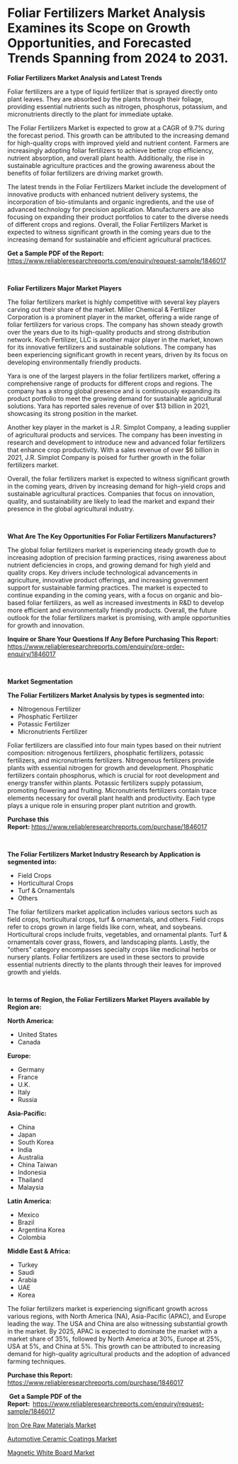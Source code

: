 <p><h1>Foliar Fertilizers Market Analysis Examines its Scope on Growth Opportunities, and Forecasted Trends Spanning from 2024 to 2031.</h1></p><p><strong>Foliar Fertilizers Market Analysis and Latest Trends</strong></p>
<p><p>Foliar fertilizers are a type of liquid fertilizer that is sprayed directly onto plant leaves. They are absorbed by the plants through their foliage, providing essential nutrients such as nitrogen, phosphorus, potassium, and micronutrients directly to the plant for immediate uptake.</p><p>The Foliar Fertilizers Market is expected to grow at a CAGR of 9.7% during the forecast period. This growth can be attributed to the increasing demand for high-quality crops with improved yield and nutrient content. Farmers are increasingly adopting foliar fertilizers to achieve better crop efficiency, nutrient absorption, and overall plant health. Additionally, the rise in sustainable agriculture practices and the growing awareness about the benefits of foliar fertilizers are driving market growth.</p><p>The latest trends in the Foliar Fertilizers Market include the development of innovative products with enhanced nutrient delivery systems, the incorporation of bio-stimulants and organic ingredients, and the use of advanced technology for precision application. Manufacturers are also focusing on expanding their product portfolios to cater to the diverse needs of different crops and regions. Overall, the Foliar Fertilizers Market is expected to witness significant growth in the coming years due to the increasing demand for sustainable and efficient agricultural practices.</p></p>
<p><strong>Get a Sample PDF of the Report:&nbsp;</strong> <a href="https://www.reliableresearchreports.com/enquiry/request-sample/1846017">https://www.reliableresearchreports.com/enquiry/request-sample/1846017</a></p>
<p>&nbsp;</p>
<p><strong>Foliar Fertilizers Major Market Players</strong></p>
<p><p>The foliar fertilizers market is highly competitive with several key players carving out their share of the market. Miller Chemical & Fertilizer Corporation is a prominent player in the market, offering a wide range of foliar fertilizers for various crops. The company has shown steady growth over the years due to its high-quality products and strong distribution network. Koch Fertilizer, LLC is another major player in the market, known for its innovative fertilizers and sustainable solutions. The company has been experiencing significant growth in recent years, driven by its focus on developing environmentally friendly products.</p><p>Yara is one of the largest players in the foliar fertilizers market, offering a comprehensive range of products for different crops and regions. The company has a strong global presence and is continuously expanding its product portfolio to meet the growing demand for sustainable agricultural solutions. Yara has reported sales revenue of over $13 billion in 2021, showcasing its strong position in the market.</p><p>Another key player in the market is J.R. Simplot Company, a leading supplier of agricultural products and services. The company has been investing in research and development to introduce new and advanced foliar fertilizers that enhance crop productivity. With a sales revenue of over $6 billion in 2021, J.R. Simplot Company is poised for further growth in the foliar fertilizers market.</p><p>Overall, the foliar fertilizers market is expected to witness significant growth in the coming years, driven by increasing demand for high-yield crops and sustainable agricultural practices. Companies that focus on innovation, quality, and sustainability are likely to lead the market and expand their presence in the global agricultural industry.</p></p>
<p>&nbsp;</p>
<p><strong>What Are The Key Opportunities For Foliar Fertilizers Manufacturers?</strong></p>
<p><p>The global foliar fertilizers market is experiencing steady growth due to increasing adoption of precision farming practices, rising awareness about nutrient deficiencies in crops, and growing demand for high yield and quality crops. Key drivers include technological advancements in agriculture, innovative product offerings, and increasing government support for sustainable farming practices. The market is expected to continue expanding in the coming years, with a focus on organic and bio-based foliar fertilizers, as well as increased investments in R&D to develop more efficient and environmentally friendly products. Overall, the future outlook for the foliar fertilizers market is promising, with ample opportunities for growth and innovation.</p></p>
<p><strong>Inquire or Share Your Questions If Any Before Purchasing This Report:</strong> <a href="https://www.reliableresearchreports.com/enquiry/pre-order-enquiry/1846017">https://www.reliableresearchreports.com/enquiry/pre-order-enquiry/1846017</a></p>
<p>&nbsp;</p>
<p><strong>Market Segmentation</strong></p>
<p><strong>The Foliar Fertilizers Market Analysis by types is segmented into:</strong></p>
<p><ul><li>Nitrogenous Fertilizer</li><li>Phosphatic Fertilizer</li><li>Potassic Fertilizer</li><li>Micronutrients Fertilizer</li></ul></p>
<p><p>Foliar fertilizers are classified into four main types based on their nutrient composition: nitrogenous fertilizers, phosphatic fertilizers, potassic fertilizers, and micronutrients fertilizers. Nitrogenous fertilizers provide plants with essential nitrogen for growth and development. Phosphatic fertilizers contain phosphorus, which is crucial for root development and energy transfer within plants. Potassic fertilizers supply potassium, promoting flowering and fruiting. Micronutrients fertilizers contain trace elements necessary for overall plant health and productivity. Each type plays a unique role in ensuring proper plant nutrition and growth.</p></p>
<p><strong>Purchase this Report:&nbsp;</strong><a href="https://www.reliableresearchreports.com/purchase/1846017">https://www.reliableresearchreports.com/purchase/1846017</a></p>
<p>&nbsp;</p>
<p><strong>The Foliar Fertilizers Market Industry Research by Application is segmented into:</strong></p>
<p><ul><li>Field Crops</li><li>Horticultural Crops</li><li>Turf & Ornamentals</li><li>Others</li></ul></p>
<p><p>The foliar fertilizers market application includes various sectors such as field crops, horticultural crops, turf & ornamentals, and others. Field crops refer to crops grown in large fields like corn, wheat, and soybeans. Horticultural crops include fruits, vegetables, and ornamental plants. Turf & ornamentals cover grass, flowers, and landscaping plants. Lastly, the "others" category encompasses specialty crops like medicinal herbs or nursery plants. Foliar fertilizers are used in these sectors to provide essential nutrients directly to the plants through their leaves for improved growth and yields.</p></p>
<p>&nbsp;</p>
<p><strong>In terms of Region, the Foliar Fertilizers Market Players available by Region are:</strong></p>
<p>
    <p> <strong> North America: </strong>
        <ul>
            <li>United States</li>
            <li>Canada</li>
        </ul>
        </p> 
    <p> <strong> Europe: </strong>
        <ul>
            <li>Germany</li>
            <li>France</li>
            <li>U.K.</li>
            <li>Italy</li>
            <li>Russia</li>
        </ul>
        </p> 
    <p> <strong> Asia-Pacific: </strong>
        <ul>
            <li>China</li>
            <li>Japan</li>
            <li>South Korea</li>
            <li>India</li>
            <li>Australia</li>
            <li>China Taiwan</li>
            <li>Indonesia</li>
            <li>Thailand</li>
            <li>Malaysia</li>
        </ul>
        </p> 
    <p> <strong> Latin America: </strong>
        <ul>
            <li>Mexico</li>
            <li>Brazil</li>
            <li>Argentina Korea</li>
            <li>Colombia</li>
        </ul>
        </p> 
    <p> <strong> Middle East & Africa: </strong>
        <ul>
            <li>Turkey</li>
            <li>Saudi</li>
            <li>Arabia</li>
            <li>UAE</li>
            <li>Korea</li>
        </ul>
    </p>
    </p>
<p><p>The foliar fertilizers market is experiencing significant growth across various regions, with North America (NA), Asia-Pacific (APAC), and Europe leading the way. The USA and China are also witnessing substantial growth in the market. By 2025, APAC is expected to dominate the market with a market share of 35%, followed by North America at 30%, Europe at 25%, USA at 5%, and China at 5%. This growth can be attributed to increasing demand for high-quality agricultural products and the adoption of advanced farming techniques.</p></p>
<p><strong>Purchase this Report: </strong><a href="https://www.reliableresearchreports.com/purchase/1846017">https://www.reliableresearchreports.com/purchase/1846017</a></p>
<p>&nbsp;<strong>Get a Sample PDF of the Report:&nbsp;&nbsp;</strong><a href="https://www.reliableresearchreports.com/enquiry/request-sample/1846017">https://www.reliableresearchreports.com/enquiry/request-sample/1846017</a></p>
<p><strong></strong></p>
<p><p><a href="https://github.com/joannagoyvaerts/Market-Research-Report-List-1/blob/main/iron-ore-raw-materials-market.md">Iron Ore Raw Materials Market</a></p><p><a href="https://github.com/lubmix/Market-Research-Report-List-1/blob/main/automotive-ceramic-coatings-market.md">Automotive Ceramic Coatings Market</a></p><p><a href="https://github.com/Hazelklievgspy6vdcsmu106w/Market-Research-Report-List-1/blob/main/magnetic-white-board-market.md">Magnetic White Board Market</a></p></p>